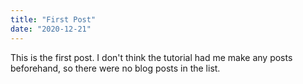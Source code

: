 ```yaml
---
title: "First Post"
date: "2020-12-21"
---
```


This is the first post. I don't think the tutorial had me make any posts beforehand, so there were no blog posts in the list.